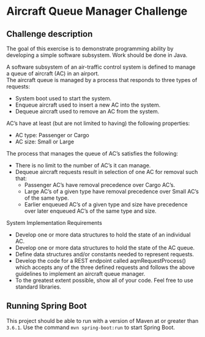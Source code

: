 # Aircraft Queue Manager Challenge

## Challenge description
The goal of this exercise is to demonstrate programming ability by developing a simple software subsystem. 
Work should be done in Java. 

A software subsystem of an air-traffic control system is defined to manage a queue of aircraft (AC) in an airport.  
The aircraft queue is managed by a process that responds to three types of requests: 
 - System boot used to start the system.
 - Enqueue aircraft used to insert a new AC into the system. 
 - Dequeue aircraft used to remove an AC from the system.

AC’s have at least (but are not limited to having) the following properties: 
 - AC type:  Passenger or Cargo
 - AC size:  Small or Large

The process that manages the queue of AC’s satisfies the following: 
 - There is no limit to the number of AC’s it can manage.
 - Dequeue aircraft requests result in selection of one AC for removal such that:
    - Passenger AC’s have removal precedence over Cargo AC’s.
    - Large AC’s of a given type have removal precedence over Small AC’s of the same type.
    - Earlier enqueued AC’s of a given type and size have precedence over later enqueued AC’s of the same type and size.

System Implementation Requirements
 - Develop one or more data structures to hold the state of an individual AC. 
 - Develop one or more data structures to hold the state of the AC queue. 
 - Define data structures and/or constants needed to represent requests.
 - Develop the code for a REST endpoint called aqmRequestProcess() which accepts any of the three defined requests and follows the above guidelines to implement an aircraft queue manager.  
 - To the greatest extent possible, show all of your code.  Feel free to use standard libraries.

## Running Spring Boot

This project should be able to run with a version of Maven at or greater than `3.6.1`. Use the command `mvn spring-boot:run` to start Spring Boot.
